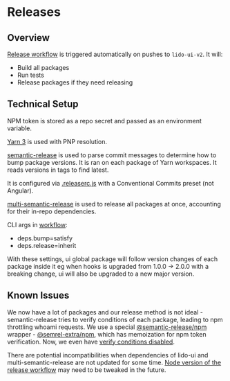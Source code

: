 # Releases

## Overview

[Release workflow](https://github.com/lidofinance/ui/blob/main/.github/workflows/deploy.yml) is triggered automatically on pushes to `lido-ui-v2`. It will:

- Build all packages
- Run tests
- Release packages if they need releasing

## Technical Setup

NPM token is stored as a repo secret and passed as an environment variable.

[Yarn 3](https://yarnpkg.com/features/pnp) is used with PNP resolution.

[semantic-release](https://github.com/semantic-release/semantic-release) is used to parse commit messages to determine how to bump package versions. It is ran on each package of Yarn workspaces. It reads versions in tags to find latest.

It is configured via [.releaserc.js](https://github.com/lidofinance/ui/blob/main/.releaserc.js) with a Conventional Commits preset (not Angular).

[multi-semantic-release](https://github.com/dhoulb/multi-semantic-release) is used to release all packages at once, accounting for their in-repo dependencies.

CLI args in [workflow](https://github.com/lidofinance/ui/blob/a203e52f64a6b91938820765d9573bbcddc18f5a/package.json#L18):

- deps.bump=satisfy
- deps.release=inherit

With these settings, ui global package will follow version changes of each package inside it eg when hooks is upgraded from 1.0.0 -> 2.0.0 with a breaking change, ui will also be upgraded to a new major version.

## Known Issues

We now have a lot of packages and our release method is not ideal - semantic-release tries to verify conditions of each package, leading to npm throttling whoami requests. We use a special [@semantic-release/npm](https://github.com/semantic-release/npm) wrapper - [@semrel-extra/npm](https://github.com/semrel-extra/npm), which has memoization for npm token verification. Now, we even have [verify conditions disabled](https://github.com/lidofinance/ui/blob/6a2998453a4239a3a94c3ea88a64647a599cdef6/.releaserc.js#L8).

There are potential incompatibilities when dependencies of lido-ui and multi-semantic-release are not updated for some time. [Node version of the release workflow](https://github.com/lidofinance/ui/blob/a203e52f64a6b91938820765d9573bbcddc18f5a/.github/workflows/deploy.yml#L22) may need to be tweaked in the future.

